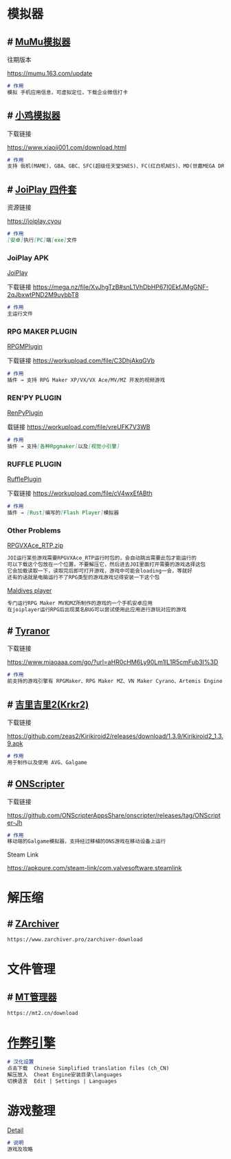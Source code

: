 # 模拟器

## # [MuMu模拟器](https://mumu.163.com)

往期版本

https://mumu.163.com/update

```markdown
# 作用
模拟 手机应用信息，可虚拟定位，下载企业微信打卡
```

## # [小鸡模拟器](https://www.xiaoji001.com)

下载链接

https://www.xiaoji001.com/download.html

```markdown
# 作用
支持 街机(MAME)、GBA、GBC、SFC(超级任天堂SNES)、FC(红白机NES)、MD(世嘉MEGA DRIVE)、索尼PS1 等模拟器游戏
```

## # [JoiPlay 四件套](https://joiplay.org)

资源链接

https://joiplay.cyou

```markdown
# 作用
[安卓]执行[PC]端[exe]文件
```

### JoiPlay APK

[JoiPlay](https://joiplay.org/apk)

下载链接
https://mega.nz/file/XvJhgTzB#snL1VhDbHP67I0EkfJMgGNF-2qJbxwtPND2M9uybbT8

```markdown
# 作用
主运行文件
```

### RPG MAKER PLUGIN

[RPGMPlugin](https://joiplay.org/rpg.apk)

下载链接
https://workupload.com/file/C3DhjAkqGVb

```markdown
# 作用
插件 → 支持 RPG Maker XP/VX/VX Ace/MV/MZ 开发的视频游戏
```

### REN'PY PLUGIN

[RenPyPlugin](https://joiplay.org/ren.apk)

载链接
https://workupload.com/file/vreUFK7V3WB

```markdown
# 作用
插件 → 支持[各种Rpgmaker]以及[视觉小引擎]
```

### RUFFLE PLUGIN

[RufflePlugin](https://joiplay.org/ruff.apk)

下载链接
https://workupload.com/file/cV4wxEfABth

```markdown
# 作用
插件 → [Rust]编写的[Flash Player]模拟器
```

### Other Problems

[RPGVXAce_RTP.zip](https://dl.degica.com/rpgmakerweb/run-time-packages/RPGVXAce_RTP.zip)

```tex
JOI运行某些游戏需要RPGVXAce_RTP运行时包的，会自动跳出需要此包才能运行的
可以下载这个包放在一个位置，不要解压它，然后进去JOI里面打开需要的游戏选择这包
它会加载读取一下，读取完后即可打开游戏，游戏中可能会loading一会，等就好
还有的话就是电脑运行不了RPG类型的游戏游戏记得安装一下这个包
```

[Maldives player](https://apkcombo.com/maldives-player-rpg-mv-mz/net.miririt.maldivesplayer/)

```tex
专门运行RPG Maker MV和MZ所制作的游戏的一个手机安卓应用
在joiplayer运行RPG后出现莫名BUG可以尝试使用此应用进行游玩对应的游戏
```

## # [Tyranor](https://t.me/Tyranor)

下载链接

https://www.miaoaaa.com/go/?url=aHR0cHM6Ly90Lm1lL1R5cmFub3I%3D

```markdown
# 作用
前支持的游戏引擎有 RPGMaker、RPG Maker MZ、VN Maker Cyrano、Artemis Engine
```

## # [吉里吉里2(Krkr2)](https://github.com/zeas2/Kirikiroid2)

下载链接

https://github.com/zeas2/Kirikiroid2/releases/download/1.3.9/Kirikiroid2_1.3.9.apk

```markdown
# 作用
用于制作以及使用 AVG、Galgame
```

## # [ONScripter](https://github.com/ONScripterAppsShare/onscripter)

下载链接

https://github.com/ONScripterAppsShare/onscripter/releases/tag/ONScripter-Jh

```markdown
# 作用
移动端的Galgame模拟器，支持经过移植的ONS游戏在移动设备上运行
```

Steam Link

https://apkpure.com/steam-link/com.valvesoftware.steamlink

# 解压缩

## # [ZArchiver](https://www.zarchiver.pro)

```tex
https://www.zarchiver.pro/zarchiver-download
```

# 文件管理

## # [MT管理器](https://mt2.cn)

```tex
https://mt2.cn/download
```

# [作弊引擎](https://www.cheatengine.org)

```markdown
# 汉化设置
点击下载  Chinese Simplified translation files (ch_CN)
解压放入  Cheat Engine安装目录\languages
切换语言  Edit | Settings | Languages
```

# 游戏整理

<a href="Game\Detail.md">Detail</a>

```markdown
# 说明
游戏及攻略
```
